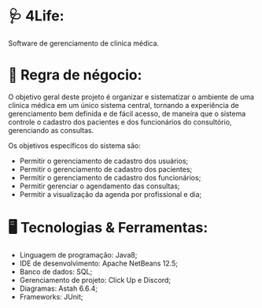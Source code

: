 # 🩺 4Life:
 Software de gerenciamento de clinica médica.

# 📝 Regra de négocio:

 O objetivo geral deste projeto é organizar e sistematizar o ambiente de uma clinica médica em um único sistema central, tornando a experiência de gerenciamento bem definida e de fácil acesso, de maneira que o sistema controle o cadastro dos pacientes e dos funcionários do consultório, gerenciando as consultas.

Os objetivos específicos do sistema são:

* Permitir o gerenciamento de cadastro dos usuários;
* Permitir o gerenciamento de cadastro dos pacientes;
* Permitir o gerenciamento de cadastro dos funcionários;
* Permitir gerenciar o agendamento das consultas;
* Permitir a visualização da agenda por profissional e dia;

# 🖥️ Tecnologias & Ferramentas:

* Linguagem de programação: Java8;
* IDE de desenvolvimento: Apache NetBeans 12.5; 
* Banco de dados: SQL;
* Gerenciamento de projeto: Click Up e Discord;
* Diagramas: Astah 6.6.4;
* Frameworks: JUnit;
